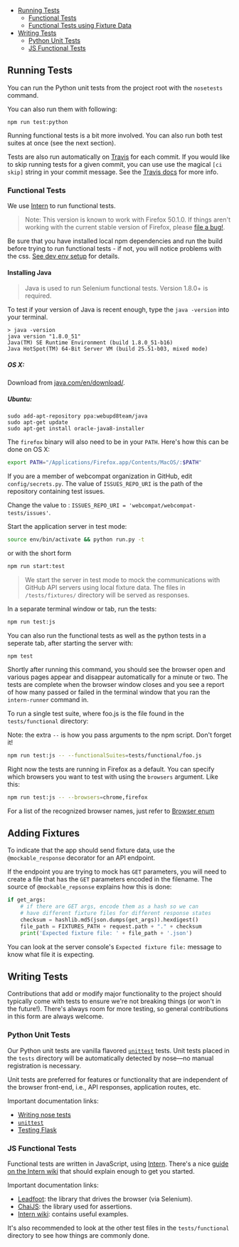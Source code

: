 * [Running Tests](#running-tests)
  * [Functional Tests](#functional-tests)
  * [Functional Tests using Fixture Data](#functional-tests-using-fixture-data)
* [Writing Tests](#writing-tests)
  * [Python Unit Tests](#python-unit-tests)
  * [JS Functional Tests](#js-functional-tests)

## Running Tests

You can run the Python unit tests from the project root with the `nosetests` command.

You can also run them with following:

```
npm run test:python
```

Running functional tests is a bit more involved. You can also run both test suites at once (see the next section).

Tests are also run automatically on [Travis](https://travis-ci.org/webcompat/webcompat.com) for each commit. If you would like to skip running tests for a given commit, you can use use the magical `[ci skip]` string in your commit message. See the [Travis docs](http://docs.travis-ci.com/user/how-to-skip-a-build/#Not-All-Commits-Need-CI-Builds) for more info.

### Functional Tests

We use [Intern](http://theintern.io/) to run functional tests.

> Note: This version is known to work with Firefox 50.1.0. If things aren't working with the current stable version of Firefox, please [file a bug!](https://github.com/webcompat/webcompat.com/issues/new).

Be sure that you have installed local npm dependencies and run the build before trying to run functional tests - if not, you will notice problems with the css. [See dev env setup](#installing-grunt) for details.


#### Installing Java

> Java is used to run Selenium functional tests. Version 1.8.0+ is required.

To test if your version of Java is recent enough, type the `java -version` into your terminal.

```
> java -version
java version "1.8.0_51"
Java(TM) SE Runtime Environment (build 1.8.0_51-b16)
Java HotSpot(TM) 64-Bit Server VM (build 25.51-b03, mixed mode)
```

##### OS X:

Download from [java.com/en/download/](https://www.java.com/en/download/).

##### Ubuntu:

```
sudo add-apt-repository ppa:webupd8team/java
sudo apt-get update
sudo apt-get install oracle-java8-installer
```

The `firefox` binary will also need to be in your `PATH`. Here's how this can be done on OS X:

```bash
export PATH="/Applications/Firefox.app/Contents/MacOS/:$PATH"
```

If you are a member of webcompat organization in GitHub, edit `config/secrets.py`. The value of `ISSUES_REPO_URI` is the path of the repository containing test issues.

Change the value to : `ISSUES_REPO_URI = 'webcompat/webcompat-tests/issues'`.

Start the application server in test mode:

```bash
source env/bin/activate && python run.py -t
```

or with the short form

```bash
npm run start:test
```

> We start the server in test mode to mock the communications with GitHub API servers using local fixture data. The files in `/tests/fixtures/` directory will be served as responses.

In a separate terminal window or tab, run the tests:

```bash
npm run test:js
```

You can also run the functional tests as well as the python tests in a seperate tab, after starting the server with:

```
npm test
```

Shortly after running this command, you should see the browser open and various pages appear and disappear automatically for a minute or two. The tests are complete when the browser window closes and you see a report of how many passed or failed in the terminal window that you ran the `intern-runner` command in.

To run a single test suite, where foo.js is the file found in the `tests/functional` directory:

Note: the extra `--` is how you pass arguments to the npm script. Don't forget it!

```bash
npm run test:js -- --functionalSuites=tests/functional/foo.js
```

Right now the tests are running in Firefox as a default. You can specify which browsers you want to test with using the `browsers` argument. Like this:

```bash
npm run test:js -- --browsers=chrome,firefox
```

For a list of the recognized browser names, just refer to [Browser enum](http://seleniumhq.github.io/selenium/docs/api/javascript/module/selenium-webdriver/index_exports_Browser.html)

## Adding Fixtures

To indicate that the app should send fixture data, use the `@mockable_response` decorator for an API endpoint.

If the endpoint you are trying to mock has `GET` parameters, you will need to create a file that has the `GET` parameters encoded in the filename. The source of `@mockable_repsonse` explains how this is done:

```python
if get_args:
    # if there are GET args, encode them as a hash so we can
    # have different fixture files for different response states
    checksum = hashlib.md5(json.dumps(get_args)).hexdigest()
    file_path = FIXTURES_PATH + request.path + "." + checksum
    print('Expected fixture file: ' + file_path + '.json')
```

You can look at the server console's `Expected fixture file:` message to know what file it is expecting.

## Writing Tests

Contributions that add or modify major functionality to the project should typically come with tests to ensure we're not breaking things (or won't in the future!). There's always room for more testing, so general contributions in this form are always welcome.

### Python Unit Tests

Our Python unit tests are vanilla flavored [`unittest`](https://docs.python.org/2/library/unittest.html) tests. Unit tests placed in the `tests` directory will be automatically detected by nose&mdash;no manual registration is necessary.

Unit tests are preferred for features or functionality that are independent of the browser front-end, i.e., API responses, application routes, etc.

Important documentation links:
* [Writing nose tests](https://nose.readthedocs.org/en/latest/writing_tests.html)
* [`unittest`](https://docs.python.org/2/library/unittest.html)
* [Testing Flask](http://flask.pocoo.org/docs/0.10/testing/)

### JS Functional Tests

Functional tests are written in JavaScript, using [Intern](http://theintern.io/). There's a nice [guide on the Intern wiki](https://github.com/theintern/intern/wiki/Writing-Tests-with-Intern#functional-testing) that should explain enough to get you started.

Important documentation links:
* [Leadfoot](https://theintern.github.io/leadfoot/): the library that drives the browser (via Selenium).
* [ChaiJS](http://chaijs.com/api/assert/): the library used for assertions.
* [Intern wiki](https://github.com/theintern/intern/wiki): contains useful examples.

It's also recommended to look at the other test files in the `tests/functional` directory to see how things are commonly done.
